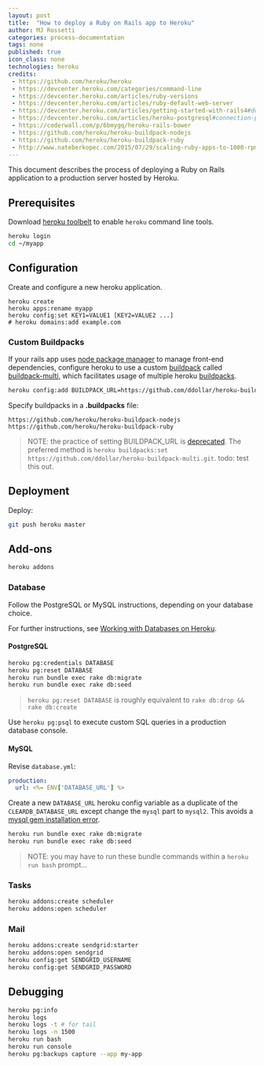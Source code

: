 ```yaml
---
layout: post
title:  "How to deploy a Ruby on Rails app to Heroku"
author: MJ Rossetti
categories: process-documentation
tags: none
published: true
icon_class: none
technologies: heroku
credits:
 - https://github.com/heroku/heroku
 - https://devcenter.heroku.com/categories/command-line
 - https://devcenter.heroku.com/articles/ruby-versions
 - https://devcenter.heroku.com/articles/ruby-default-web-server
 - https://devcenter.heroku.com/articles/getting-started-with-rails4#done
 - https://devcenter.heroku.com/articles/heroku-postgresql#connection-permissions
 - https://coderwall.com/p/6bmygq/heroku-rails-bower
 - https://github.com/heroku/heroku-buildpack-nodejs
 - https://github.com/heroku/heroku-buildpack-ruby
 - http://www.nateberkopec.com/2015/07/29/scaling-ruby-apps-to-1000-rpm.html
---
```


This document describes the process of deploying a Ruby on Rails application to a production server hosted by Heroku.

## Prerequisites

Download [heroku toolbelt](https://toolbelt.heroku.com/) to enable `heroku` command line tools.

```` sh
heroku login
cd ~/myapp
````

## Configuration

Create and configure a new heroku application.

````
heroku create
heroku apps:rename myapp
heroku config:set KEY1=VALUE1 [KEY2=VALUE2 ...]
# heroku domains:add example.com
````

### Custom Buildpacks

If your rails app uses [node package manager](https://www.npmjs.com/) to manage front-end dependencies, configure heroku to use a custom [buildpack](https://devcenter.heroku.com/articles/buildpacks) called [buildpack-multi](https://github.com/ddollar/heroku-buildpack-multi), which facilitates usage of multiple heroku [buildpacks](https://elements.heroku.com/buildpacks).

````sh
heroku config:add BUILDPACK_URL=https://github.com/ddollar/heroku-buildpack-multi.git
````

Specify buildpacks in a **.buildpacks** file:

    https://github.com/heroku/heroku-buildpack-nodejs
    https://github.com/heroku/heroku-buildpack-ruby

> NOTE: the practice of setting BUILDPACK_URL is [deprecated](https://devcenter.heroku.com/articles/buildpacks#using-a-custom-buildpack). The preferred method is `heroku buildpacks:set https://github.com/ddollar/heroku-buildpack-multi.git`. todo: test this out.

## Deployment

Deploy:

````sh
git push heroku master
````

## Add-ons

```` sh
heroku addons
````

### Database

Follow the PostgreSQL or MySQL instructions, depending on your database choice.

For further instructions, see [Working with Databases on Heroku](http://data-creative.info/process-documentation/2015/08/17/databases-on-heroku.html).

#### PostgreSQL

```` sh
heroku pg:credentials DATABASE
heroku pg:reset DATABASE
heroku run bundle exec rake db:migrate
heroku run bundle exec rake db:seed
````

> `heroku pg:reset DATABASE` is roughly equivalent to `rake db:drop && rake db:create`

Use `heroku pg:psql` to execute custom SQL queries in a production database console.

#### MySQL

Revise `database.yml`:

```` yaml
production:
  url: <%= ENV['DATABASE_URL'] %>
````

Create a new `DATABASE_URL` heroku config variable as a duplicate of the `CLEARDB_DATABASE_URL`
 except change the `mysql` part to `mysql2`. This avoids a [mysql gem installation error](http://stackoverflow.com/q/26955058/670433).

```` sh
heroku run bundle exec rake db:migrate
heroku run bundle exec rake db:seed
````

> NOTE: you may have to run these bundle commands within a `heroku run bash` prompt...

### Tasks

```` sh
heroku addons:create scheduler
heroku addons:open scheduler
````

### Mail

```` sh
heroku addons:create sendgrid:starter
heroku addons:open sendgrid
heroku config:get SENDGRID_USERNAME
heroku config:get SENDGRID_PASSWORD
````

## Debugging

````sh
heroku pg:info
heroku logs
heroku logs -t # for tail
heroku logs -n 1500
heroku run bash
heroku run console
heroku pg:backups capture --app my-app
````
